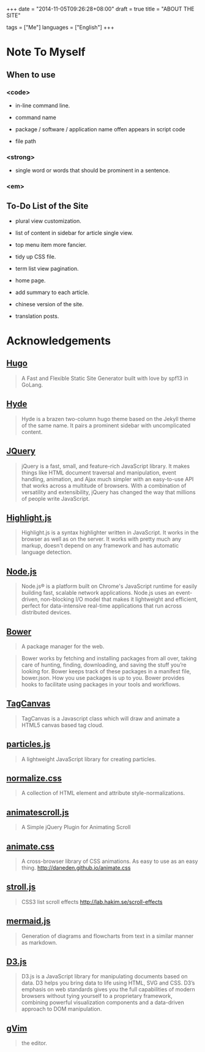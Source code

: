 +++
date = "2014-11-05T09:26:28+08:00"
draft = true
title = "ABOUT THE SITE"

tags      = ["Me"]
languages = ["English"]
+++

# Note To Myself

## When to use

### \<code\>

+ in-line command line.

+ command name

+ package / software / application name offen appears in script code

+ file path

### \<strong\>

+ single word or words that should be prominent in a sentence.

### \<em\>

## To-Do List of the Site

+ plural view customization.

+ list of content in sidebar for article single view.

+ top menu item more fancier.

+ tidy up CSS file.

+ term list view pagination.

+ home page.

+ add summary to each article.

+ chinese version of the site.

+ translation posts.

# Acknowledgements

## [Hugo][hugo]

> A Fast and Flexible Static Site Generator built with love by spf13 in GoLang.

## [Hyde][hyde]

> Hyde is a brazen two-column hugo theme based on the Jekyll theme of the same
> name. It pairs a prominent sidebar with uncomplicated content.

## [JQuery][jquery]

> jQuery is a fast, small, and feature-rich JavaScript library. It makes things
> like HTML document traversal and manipulation, event handling, animation, and
> Ajax much simpler with an easy-to-use API that works across a multitude of
> browsers. With a combination of versatility and extensibility, jQuery has
> changed the way that millions of people write JavaScript.

## [Highlight.js][hljs]

> Highlight.js is a syntax highlighter written in JavaScript. It works in the
> browser as well as on the server. It works with pretty much any markup,
> doesn't depend on any framework and has automatic language detection.

## [Node.js][nodejs]

> Node.js® is a platform built on Chrome's JavaScript runtime for easily
> building fast, scalable network applications. Node.js uses an event-driven,
> non-blocking I/O model that makes it lightweight and efficient, perfect for
> data-intensive real-time applications that run across distributed devices.

## [Bower][bower]

> A package manager for the web.

> Bower works by fetching and installing packages from all over, taking care of
> hunting, finding, downloading, and saving the stuff you’re looking for. Bower
> keeps track of these packages in a manifest file, bower.json. How you use
> packages is up to you. Bower provides hooks to facilitate using packages in
> your tools and workflows.

## [TagCanvas][tagcanvas]

> TagCanvas is a Javascript class which will draw and animate a HTML5 canvas
> based tag cloud.

## [particles.js][particles]

> A lightweight JavaScript library for creating particles.

## [normalize.css][normalize]

> A collection of HTML element and attribute style-normalizations.

## [animatescroll.js][animatescroll]

> A Simple jQuery Plugin for Animating Scroll

## [animate.css][animatecss]

> A cross-browser library of CSS animations. As easy to use as an easy thing.
> http://daneden.github.io/animate.css

## [stroll.js][stroll]

> CSS3 list scroll effects http://lab.hakim.se/scroll-effects

## [mermaid.js][mermaid]

> Generation of diagrams and flowcharts from text in a similar manner as
> markdown.

## [D3.js][d3]

> D3.js is a JavaScript library for manipulating documents based on data. D3
> helps you bring data to life using HTML, SVG and CSS. D3’s emphasis on web
> standards gives you the full capabilities of modern browsers without tying
> yourself to a proprietary framework, combining powerful visualization
> components and a data-driven approach to DOM manipulation.

## [gVim][vim]

> the editor.

[jquery]:        http://jquery.com/
[nodejs]:        http://www.nodejs.org/
[bower]:         http://bower.io/
[hugo]:          http://gohugo.io/
[hljs]:          https://github.com/isagalaev/highlight.js.git
[hyde]:          https://github.com/spf13/hyde.git
[tagcanvas]:     http://www.goat1000.com/tagcanvas.php
[vim]:           http://www.vim.org
[particles]:     https://github.com/VincentGarreau/particles.js
[normalize]:     https://github.com/necolas/normalize.css
[animatescroll]: https://github.com/ramswaroop/animatescroll.js
[animatecss]:    https://github.com/daneden/animate.css
[stroll]:        https://github.com/hakimel/stroll.js
[mermaid]:       https://github.com/knsv/mermaid.git
[d3]:            https://github.com/mbostock/d3
